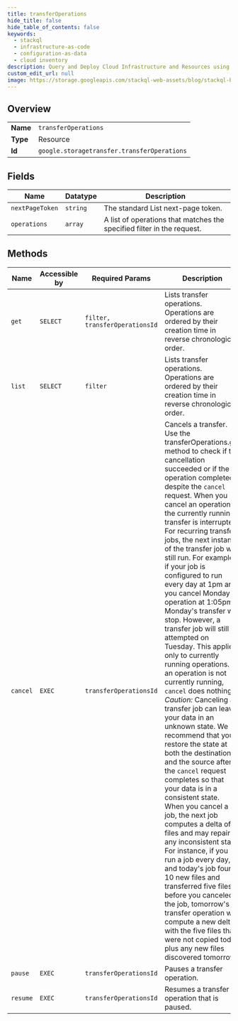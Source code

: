 ```yaml
---
title: transferOperations
hide_title: false
hide_table_of_contents: false
keywords:
  - stackql
  - infrastructure-as-code
  - configuration-as-data
  - cloud inventory
description: Query and Deploy Cloud Infrastructure and Resources using SQL
custom_edit_url: null
image: https://storage.googleapis.com/stackql-web-assets/blog/stackql-blog-post-featured-image.png
---
```

  
    

## Overview
<table><tbody>
<tr><td><b>Name</b></td><td><code>transferOperations</code></td></tr>
<tr><td><b>Type</b></td><td>Resource</td></tr>
<tr><td><b>Id</b></td><td><code>google.storagetransfer.transferOperations</code></td></tr>
</tbody></table>

## Fields
| Name | Datatype | Description |
| ---- | -------- | ----------- |
| `nextPageToken` | `string` | The standard List next-page token. |
| `operations` | `array` | A list of operations that matches the specified filter in the request. |
## Methods
| Name | Accessible by | Required Params | Description |
| ---- | ------------- | --------------- | ----------- |
| `get` | `SELECT` | `filter, transferOperationsId` | Lists transfer operations. Operations are ordered by their creation time in reverse chronological order. |
| `list` | `SELECT` | `filter` | Lists transfer operations. Operations are ordered by their creation time in reverse chronological order. |
| `cancel` | `EXEC` | `transferOperationsId` | Cancels a transfer. Use the transferOperations.get method to check if the cancellation succeeded or if the operation completed despite the `cancel` request. When you cancel an operation, the currently running transfer is interrupted. For recurring transfer jobs, the next instance of the transfer job will still run. For example, if your job is configured to run every day at 1pm and you cancel Monday's operation at 1:05pm, Monday's transfer will stop. However, a transfer job will still be attempted on Tuesday. This applies only to currently running operations. If an operation is not currently running, `cancel` does nothing. *Caution:* Canceling a transfer job can leave your data in an unknown state. We recommend that you restore the state at both the destination and the source after the `cancel` request completes so that your data is in a consistent state. When you cancel a job, the next job computes a delta of files and may repair any inconsistent state. For instance, if you run a job every day, and today's job found 10 new files and transferred five files before you canceled the job, tomorrow's transfer operation will compute a new delta with the five files that were not copied today plus any new files discovered tomorrow. |
| `pause` | `EXEC` | `transferOperationsId` | Pauses a transfer operation. |
| `resume` | `EXEC` | `transferOperationsId` | Resumes a transfer operation that is paused. |

